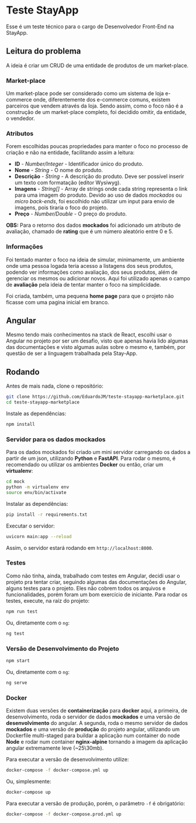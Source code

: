# Teste StayApp

Esse é um teste técnico para o cargo de Desenvolvedor Front-End na StayApp.

## Leitura do problema

A ideia é criar um CRUD de uma entidade de produtos de um market-place. 

### Market-place

Um market-place pode ser considerado como um sistema de loja e-commerce onde, diferentemente dos e-commerce comuns, existem parceiros que vendem através da loja. Sendo assim, como o foco não é a construção de um market-place completo, foi decidido omitir, da entidade, o vendedor.

### Atributos

Forem escolhidas poucas propriedades para manter o foco no processo de criação e não na entidade, facilitando assim a leitura:

* **ID** - *Number/Integer* - Identificador único do produto.
* **Nome** - *String* - O nome do produto.
* **Descrição** - *String* - A descrição do produto. Deve ser possível inserir um texto com formatação (editor Wysiwyg).
* **Imagens** - *String[]* - Array de strings onde cada string representa o link para uma imagem do produto. Devido ao uso de dados *mockados* ou *micro back-ends*, foi escolhido não utilizar um input para envio de imagens, pois tiraria o foco do projeto.
* **Preço** - *Number/Double* - O preço do produto.

**OBS:** Para o retorno dos dados **mockados** foi adicionado um atributo de avaliação, chamado de **rating** que é um número aleatório entre 0 e 5.

### Informações

Foi tentado manter o foco na ideia de simular, minimamente, um ambiente onde uma pessoa logada teria acesso a listagens dos seus produtos, podendo ver informações como avaliação, dos seus produtos, além de gerenciar os mesmos ou adicionar novos. Aqui foi utilizado apenas o campo de **avaliação** pela ideia de tentar manter o foco na simplicidade.

Foi criada, também, uma pequena **home page** para que o projeto não ficasse com uma pagina inicial em branco.

## Angular

Mesmo tendo mais conhecimentos na stack de React, escolhi usar o Angular no projeto por ser um desafio, visto que apenas havia lido algumas das documentações e visto algumas aulas sobre o mesmo e, também, por questão de ser a linguagem trabalhada pela Stay-App.

## Rodando

Antes de mais nada, clone o repositório:

```bash
git clone https://github.com/EduardoJM/teste-stayapp-marketplace.git
cd teste-stayapp-marketplace
```

Instale as dependências:

```bash
npm install
```

### Servidor para os dados mockados

Para os dados mockados foi criado um mini servidor carregando os dados a partir de um json, utilizando **Python** e **FastAPI**. Para rodar o mesmo, é recomendado ou utilizar os ambientes **Docker** ou então, criar um **virtualenv**:

```bash
cd mock
python -m virtualenv env
source env/bin/activate
```

Instalar as dependências:

```bash
pip install -r requirements.txt
```

Executar o servidor:

```bash
uvicorn main:app --reload
```

Assim, o servidor estará rodando em `http://localhost:8000`.

### Testes

Como não tinha, ainda, trabalhado com testes em Angular, decidi usar o projeto pra tentar criar, seguindo algumas das documentações do Angular, alguns testes para o projeto. Eles não cobrem todos os arquivos e funcionalidades, porém foram um bom exercício de iniciante. Para rodar os testes, execute, na raíz do projeto:

```bash
npm run test
```

Ou, diretamente com o `ng`:

```bash
ng test
```

### Versão de Desenvolvimento do Projeto

```bash
npm start
```

Ou, diretamente com o `ng`:

```bash
ng serve
```

### Docker

Existem duas versões de **containerização** para **docker** aqui, a primeira, de desenvolvimento, roda o servidor de dados **mockados** e uma versão de **desenvolvimento** do angular. A segunda, roda o mesmo servidor de dados **mockados** e uma versão de **produção** do projeto angular, utilizando um Dockerfile multi-staged para buildar a aplicação num container do node **Node** e rodar num container **nginx-alpine** tornando a imagem da aplicação angular extremamente leve (~25\30mb).

Para executar a versão de desenvolvimento utilize:

```bash
docker-compose -f docker-compose.yml up
```

Ou, simplesmente:

```bash
docker-compose up
```

Para executar a versão de produção, porém, o parâmetro `-f` é obrigatório:

```bash
docker-compose -f docker-compose.prod.yml up
```
